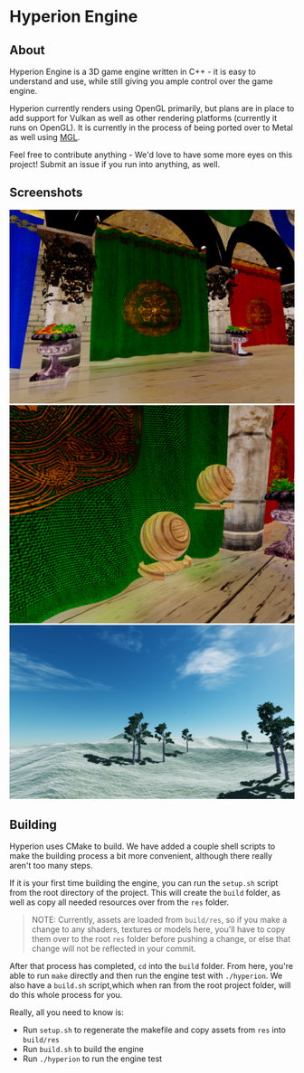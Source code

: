 # Hyperion Engine


## About

Hyperion Engine is a 3D game engine written in C++ - it is easy to understand and use, while still giving you ample control over the game engine.

Hyperion currently renders using OpenGL primarily, but plans are in place to add support for Vulkan as well as other rendering platforms (currently it runs on OpenGL). It is currently in the process of being ported over to Metal as well using [MGL](https://github.com/openglonmetal/MGL).

Feel free to contribute anything - We'd love to have some more eyes on this project! Submit an issue if you run into anything, as well.

## Screenshots

![Apex engine screenshot](/screenshots/screenshot33.PNG)
![Apex engine screenshot](/screenshots/screenshot34PNG.PNG)
![Apex engine screenshot](/screenshots/screenshot8.png)

## Building

Hyperion uses CMake to build. We have added a couple shell scripts to make the building process a bit more convenient, although there really aren't too many steps.

If it is your first time building the engine, you can run the `setup.sh` script from the root directory of the project. This will create the `build` folder, as well as copy all needed resources over from the `res` folder.
> NOTE: Currently, assets are loaded from `build/res`, so if you make a change to any shaders, textures or models here, you'll have to copy them over to the root `res` folder before pushing a change, or else that change will not be reflected in your commit.

After that process has completed, `cd` into the `build` folder. From here, you're able to run `make` directly and then run the engine test with `./hyperion`. We also have a `build.sh` script,which when ran from the root project folder, will do this whole process for you.

Really, all you need to know is:
* Run `setup.sh` to regenerate the makefile and copy assets from `res` into `build/res`
* Run `build.sh` to build the engine
* Run `./hyperion` to run the engine test
